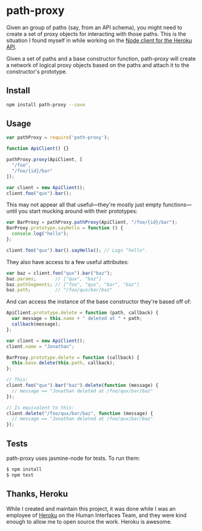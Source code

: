 # path-proxy

Given an group of paths (say, from an API schema), you might need to create a
set of proxy objects for interacting with those paths. This is the situation I
found myself in while working on the [Node client for the Heroku API][heroku_client].

Given a set of paths and a base constructor function, path-proxy will create a
network of logical proxy objects based on the paths and attach it to the
constructor's prototype.

## Install

```sh
npm install path-proxy --save
```

## Usage

```javascript
var pathProxy = require('path-proxy');

function ApiClient() {}

pathProxy.proxy(ApiClient, [
  "/foo",
  "/foo/{id}/bar"
]);

var client = new ApiClient();
client.foo("qux").bar();
```

This may not appear all that useful—they're mostly just empty functions—until you
start mucking around with their prototypes:

```javascript
var BarProxy = pathProxy.pathProxy(ApiClient, "/foo/{id}/bar");
BarProxy.prototype.sayHello = function () {
  console.log("hello");
};

client.foo("qux").bar().sayHello(); // Logs "hello".
```

They also have access to a few useful attributes:

```javascript
var baz = client.foo("qux").bar("baz");
baz.params;       // ["qux", "baz"]
baz.pathSegments; // ["foo", "qux", "bar", "baz"]
baz.path;         // "/foo/qux/bar/baz"
```

And can access the instance of the base constructor they're based off of:

```javascript
ApiClient.prototype.delete = function (path, callback) {
  var message = this.name + " deleted at " + path;
  callback(message);
};

var client = new ApiClient();
client.name = "Jonathan";

BarProxy.prototype.delete = function (callback) {
  this.base.delete(this.path, callback);
};

// This:
client.foo("qux").bar("baz").delete(function (message) {
  // message == "Jonathan deleted at /foo/qux/bar/baz"
});

// Is equivalent to this:
client.delete("/foo/qux/bar/baz", function (message) {
  // message == "Jonathan deleted at /foo/qux/bar/baz"
});
```

## Tests

path-proxy uses jasmine-node for tests. To run them:

```sh
$ npm install
$ npm test
```

## Thanks, Heroku

While I created and maintain this project, it was done while I was an employee
of [Heroku][heroku] on the Human Interfaces Team, and they were kind enough to
allow me to open source the work. Heroku is awesome.

[heroku]: https://www.heroku.com/home
[heroku_client]: https://github.com/heroku/node-heroku-client
